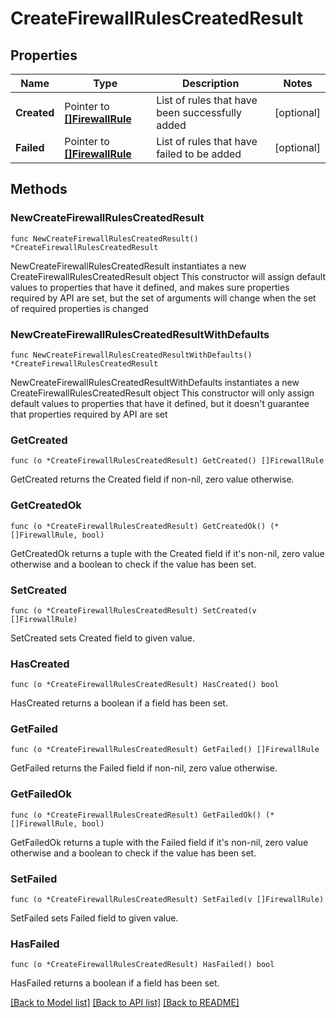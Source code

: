 # CreateFirewallRulesCreatedResult

## Properties

Name | Type | Description | Notes
------------ | ------------- | ------------- | -------------
**Created** | Pointer to [**[]FirewallRule**](FirewallRule.md) | List of rules that have been successfully added | [optional] 
**Failed** | Pointer to [**[]FirewallRule**](FirewallRule.md) | List of rules that have failed to be added | [optional] 

## Methods

### NewCreateFirewallRulesCreatedResult

`func NewCreateFirewallRulesCreatedResult() *CreateFirewallRulesCreatedResult`

NewCreateFirewallRulesCreatedResult instantiates a new CreateFirewallRulesCreatedResult object
This constructor will assign default values to properties that have it defined,
and makes sure properties required by API are set, but the set of arguments
will change when the set of required properties is changed

### NewCreateFirewallRulesCreatedResultWithDefaults

`func NewCreateFirewallRulesCreatedResultWithDefaults() *CreateFirewallRulesCreatedResult`

NewCreateFirewallRulesCreatedResultWithDefaults instantiates a new CreateFirewallRulesCreatedResult object
This constructor will only assign default values to properties that have it defined,
but it doesn't guarantee that properties required by API are set

### GetCreated

`func (o *CreateFirewallRulesCreatedResult) GetCreated() []FirewallRule`

GetCreated returns the Created field if non-nil, zero value otherwise.

### GetCreatedOk

`func (o *CreateFirewallRulesCreatedResult) GetCreatedOk() (*[]FirewallRule, bool)`

GetCreatedOk returns a tuple with the Created field if it's non-nil, zero value otherwise
and a boolean to check if the value has been set.

### SetCreated

`func (o *CreateFirewallRulesCreatedResult) SetCreated(v []FirewallRule)`

SetCreated sets Created field to given value.

### HasCreated

`func (o *CreateFirewallRulesCreatedResult) HasCreated() bool`

HasCreated returns a boolean if a field has been set.

### GetFailed

`func (o *CreateFirewallRulesCreatedResult) GetFailed() []FirewallRule`

GetFailed returns the Failed field if non-nil, zero value otherwise.

### GetFailedOk

`func (o *CreateFirewallRulesCreatedResult) GetFailedOk() (*[]FirewallRule, bool)`

GetFailedOk returns a tuple with the Failed field if it's non-nil, zero value otherwise
and a boolean to check if the value has been set.

### SetFailed

`func (o *CreateFirewallRulesCreatedResult) SetFailed(v []FirewallRule)`

SetFailed sets Failed field to given value.

### HasFailed

`func (o *CreateFirewallRulesCreatedResult) HasFailed() bool`

HasFailed returns a boolean if a field has been set.


[[Back to Model list]](../README.md#documentation-for-models) [[Back to API list]](../README.md#documentation-for-api-endpoints) [[Back to README]](../README.md)


